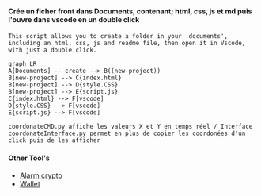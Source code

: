 #### Crée un ficher front dans Documents, contenant; html, css, js et md puis l'ouvre dans vscode en un double click

    This script allows you to create a folder in your 'documents', including an html, css, js and readme file, then open it in Vscode, with just a double click.

```mermaid
graph LR
A[Documents] -- create --> B((new-project))
B[new-project] --> C{index.html}
B[new-project] --> D{style.CSS}
B[new-project] --> E{script.js}
C{index.html} --> F[vscode]
D{style.CSS} --> F[vscode]
E{script.js} --> F[vscode]
```

    coordonateCMD.py affiche les valeurs X et Y en temps réel / Interface
    coordonateInterface.py permet en plus de copier les coordonées d'un click puis de les afficher

#### Other Tool's
 - [Alarm crypto](https://github.com/berru-g/api-crypto-tool-s)  
 - [Wallet](https://github.com/berru-g/All-in-one-dashboard)

